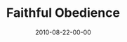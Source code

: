 ---
layout: message
category: message
series: "The Faithful"
title: "Faithful Obedience"
date: 2010-08-22-00-00
message_id: 634
audio: "http://s3.amazonaws.com/crossroadsaudiomessages/TheFaithful02.mp3"
audio-duration: "42:42"
program: "http://s3.amazonaws.com/crossroads-media/media/legacy/documents/08_21-22_10Program.pdf"
description: "Brian Tome talks about how the faithful obey God."
video: "https://s3.amazonaws.com/crossroadsvideomessages/TheFaithful01.mp4"
video-duration: "34:56"
video-image: "http://s3.amazonaws.com/crossroads-media/images/legacy/content/TheFaithful02_still.jpg"
flag: "N"
---